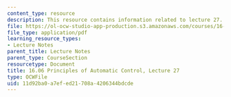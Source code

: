 ```yaml
---
content_type: resource
description: This resource contains information related to lecture 27.
file: https://ol-ocw-studio-app-production.s3.amazonaws.com/courses/16-06-principles-of-automatic-control-fall-2012/11d92ba0a7efed21708a4206344bdcde_MIT16_06F12_Lecture_27.pdf
file_type: application/pdf
learning_resource_types:
- Lecture Notes
parent_title: Lecture Notes
parent_type: CourseSection
resourcetype: Document
title: 16.06 Principles of Automatic Control, Lecture 27
type: OCWFile
uid: 11d92ba0-a7ef-ed21-708a-4206344bdcde
---
```

